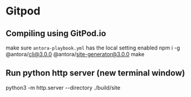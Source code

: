 # Gitpod

## Compiling using GitPod.io
make sure `antora-playbook.yml` has the local setting enabled
npm i -g @antora/cli@3.0.0 @antora/site-generator@3.0.0
make

## Run python http server (new terminal window)
python3 -m http.server --directory ./build/site
